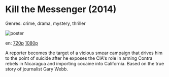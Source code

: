 # Kill the Messenger (2014)

Genres: crime, drama, mystery, thriller

![poster](http://image.tmdb.org/t/p/w500/i5Tgu6x2f5ALvHLmHRqDo69Vj0I.jpg)

en:
  [720p](magnet:?xt=urn:btih:69470E9C41A7693F00C8323C559D9AB6B0E58125&tr=udp://glotorrents.pw:6969/announce&tr=udp://tracker.opentrackr.org:1337/announce&tr=udp://torrent.gresille.org:80/announce&tr=udp://tracker.openbittorrent.com:80&tr=udp://tracker.coppersurfer.tk:6969&tr=udp://tracker.leechers-paradise.org:6969&tr=udp://p4p.arenabg.ch:1337&tr=udp://tracker.internetwarriors.net:1337)
  [1080p](magnet:?xt=urn:btih:0DA4B4D92346C2868BBEBAC9EAAAE1353A428DF9&tr=udp://glotorrents.pw:6969/announce&tr=udp://tracker.opentrackr.org:1337/announce&tr=udp://torrent.gresille.org:80/announce&tr=udp://tracker.openbittorrent.com:80&tr=udp://tracker.coppersurfer.tk:6969&tr=udp://tracker.leechers-paradise.org:6969&tr=udp://p4p.arenabg.ch:1337&tr=udp://tracker.internetwarriors.net:1337)
  


A reporter becomes the target of a vicious smear campaign that drives him to the point of suicide after he exposes the CIA's role in arming Contra rebels in Nicaragua and importing cocaine into California. Based on the true story of journalist Gary Webb.